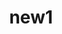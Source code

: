 ---
layout: new
title:  "new1"
datestring: "7 Апреля"
link: "https://vk.com/wall-186067426_5"
tags: [new]
text: "Траектория времени на удаленной работе"
---